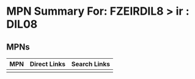 



# MPN Summary For: FZEIRDIL8 > ir : DIL08

## MPNs
  

|MPN|Direct Links|Search Links|
| :--- | :--- | :--- |
||||
